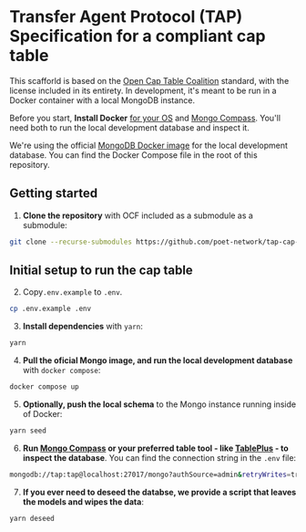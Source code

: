 # Transfer Agent Protocol (TAP) Specification for a compliant cap table

This scafforld is based on the [Open Cap Table Coalition](https://github.com/Open-Cap-Table-Coalition/Open-Cap-Format-OCF) standard, with the license included in its entirety. In development, it's meant to be run in a Docker container with a local MongoDB instance.

Before you start, **Install Docker** [for your OS](https://docs.docker.com/get-docker/) and [Mongo Compass](https://www.mongodb.com/try/download/compass). You'll need both to run the local development database and inspect it.

We're using the official [MongoDB Docker image](https://hub.docker.com/_/mongo) for the local development database. You can find the Docker Compose file in the root of this repository.

## Getting started

1. **Clone the repository** with OCF included as a submodule as a submodule:

```sh
git clone --recurse-submodules https://github.com/poet-network/tap-cap-table.git
```

## Initial setup to run the cap table

2. Copy`.env.example` to `.env`.

```sh
cp .env.example .env
```

3. **Install dependencies** with `yarn`:

```sh
yarn
```

4. **Pull the oficial Mongo image, and run the local development database** with `docker compose`:

```sh
docker compose up
```

5. **Optionally, push the local schema** to the Mongo instance running inside of Docker:

```sh
yarn seed
```

6. **Run [Mongo Compass](https://www.mongodb.com/try/download/compass) or your preferred table tool - like [TablePlus](https://tableplus.com/) - to inspect the database**. You can find the connection string in the `.env` file:

```sh
mongodb://tap:tap@localhost:27017/mongo?authSource=admin&retryWrites=true&w=majority
```

7. **If you ever need to deseed the databse, we provide a script that leaves the models and wipes the data**:

```sh
yarn deseed
```